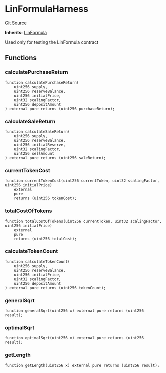 # LinFormulaHarness
[Git Source](https://github.com/dustinstacy/boncurs/blob/6c025f69156de715812d7a6a70f223cf6541ed15/test/harnesses/LinFormulaHarness.sol)

**Inherits:**
[LinFormula](/contracts/linear/LinFormula.sol/abstract.LinFormula.md)

Used only for testing the LinFormula contract


## Functions
### calculatePurchaseReturn


```solidity
function calculatePurchaseReturn(
    uint256 supply,
    uint256 reserveBalance,
    uint256 initialPrice,
    uint32 scalingFactor,
    uint256 depositAmount
) external pure returns (uint256 purchaseReturn);
```

### calculateSaleReturn


```solidity
function calculateSaleReturn(
    uint256 supply,
    uint256 reserveBalance,
    uint256 initialReserve,
    uint32 scalingFactor,
    uint256 sellAmount
) external pure returns (uint256 saleReturn);
```

### currentTokenCost


```solidity
function currentTokenCost(uint256 currentToken, uint32 scalingFactor, uint256 initialPrice)
    external
    pure
    returns (uint256 tokenCost);
```

### totalCostOfTokens


```solidity
function totalCostOfTokens(uint256 currentToken, uint32 scalingFactor, uint256 initialPrice)
    external
    pure
    returns (uint256 totalCost);
```

### calculateTokenCount


```solidity
function calculateTokenCount(
    uint256 supply,
    uint256 reserveBalance,
    uint256 initialPrice,
    uint32 scalingFactor,
    uint256 depositAmount
) external pure returns (uint256 tokenCount);
```

### generalSqrt


```solidity
function generalSqrt(uint256 x) external pure returns (uint256 result);
```

### optimalSqrt


```solidity
function optimalSqrt(uint256 x) external pure returns (uint256 result);
```

### getLength


```solidity
function getLength(uint256 x) external pure returns (uint256 result);
```

